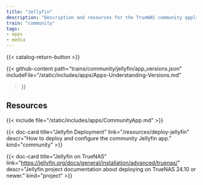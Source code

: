 ```yaml
---
title: "Jellyfin"
description: "Description and resources for the TrueNAS community application called Jellyfin."
train: "community"
tags:
- apps
- media
---
```


{{< catalog-return-button >}}

{{< github-content 
    path="trains/community/jellyfin/app_versions.json"
	includeFile="/static/includes/apps/Apps-Understanding-Versions.md"
>}}

## Resources

{{< include file="/static/includes/apps/CommunityApp.md" >}}

<div class="docs-sections">

{{< doc-card title="Jellyfin Deployment" link="/resources/deploy-jellyfin"
descr="How to deploy and configure the community Jellyfin app." kind="community" >}}

{{< doc-card title="Jellyfin on TrueNAS" link="https://jellyfin.org/docs/general/installation/advanced/truenas/"
descr="Jellyfin project documentation about deploying on TrueNAS 24.10 or newer." kind="project" >}}

</div>
